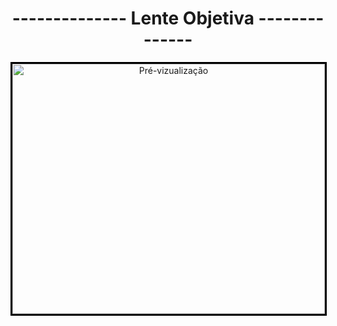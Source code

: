 #
<div align='center'>
    <h1>-------------- Lente Objetiva --------------</h1>
    <img src='./pictures/img_de_intro.gif' width='500' height='400' alt='Pré-vizualização' style='border: 3px solid black'>
<div>